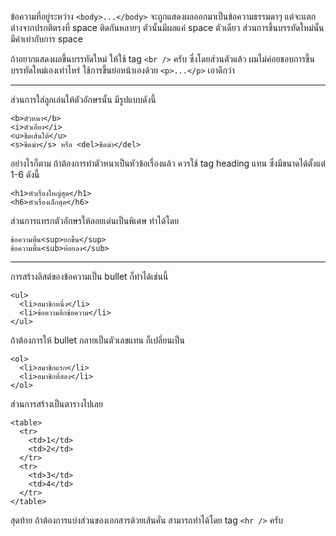 ﻿ข้อความที่อยู่ระหว่าง `<body>...</body>` จะถูกแสดงผลออกมาเป็นข้อความธรรมดาๆ แต่จะแตกต่างจากปรกติตรงที่ space ติดกันหลายๆ ตัวนั้นมีผลแค่ space ตัวเดียว ส่วนการขึ้นบรรทัดใหม่นั้น มีค่าเท่ากับการ space

ถ้าอยากแสดงผลขึ้นบรรทัดใหม่ ให้ใช้ tag `<br />` ครับ ซึ่งโดยส่วนตัวแล้ว ผมไม่ค่อยชอบการขึ้นบรรทัดใหม่เองเท่าไหร่ ใช้การขึ้นย่อหน้าเองด้วย `<p>...</p>` เอาดีกว่า

---

ส่วนการใส่ลูกเล่นให้ตัวอักษรนั้น มีรูปแบบดังนี้

    <b>ตัวหนา</b>
    <i>ตัวเอียง</i>
    <u>ขีดเส้นใต้</u>
    <s>ขีดฆ่า</s> หรือ <del>ขีดฆ่า</del>

อย่างไรก็ตาม ถ้าต้องการทำตัวหนาเป็นหัวข้อเรื่องแล้ว ควรใช้ tag heading แทน ซึ่งมีขนาดได้ตั้งแต่ 1-6 ดังนี้

    <h1>หัวเรื่องใหญ่สุด</h1>
    <h6>หัวเรื่องเล็กสุด</h6>

ส่วนการแทรกตัวอักษรให้ลอยเด่นเป็นพิเศษ ทำได้โดย

    ข้อความพื้น<sup>ยกขึ้น</sup>
    ข้อความพื้น<sub>ห้อยลง</sub>

---

การสร้างลิสต์ของข้อความเป็น bullet ก็ทำได้เช่นนี้

    <ul>
      <li>สมาชิกหนึ่ง</li>
      <li>ข้อความอีกข้อความ</li>
    </ul>

ถ้าต้องการให้ bullet กลายเป็นตัวเลขแทน ก็เปลี่ยนเป็น

    <ol>
      <li>สมาชิกแรก</li>
      <li>สมาชิกที่สอง</li>
    </ol>

ส่วนการสร้างเป็นตารางไปเลย

    <table>
      <tr>
        <td>1</td>
        <td>2</td>
      </tr>
      <tr>
        <td>3</td>
        <td>4</td>
      </tr>
    </table>

สุดท้าย ถ้าต้องการแบ่งส่วนของเอกสารด้วยเส้นคั่น สามารถทำได้โดย tag `<hr />` ครับ
